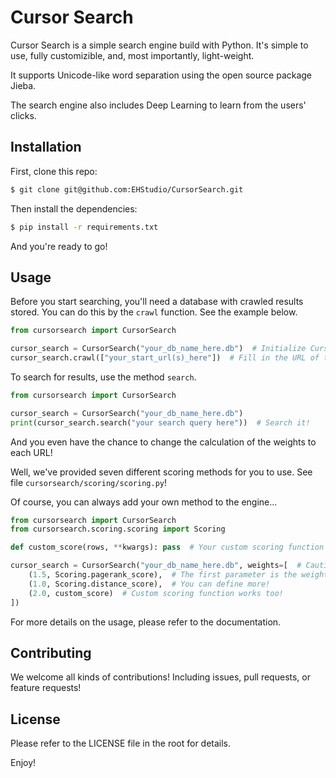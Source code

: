 # Cursor Search

Cursor Search is a simple search engine build with Python. It's simple to use, fully customizible, and, most importantly, light-weight.

It supports Unicode-like word separation using the open source package Jieba.

The search engine also includes Deep Learning to learn from the users' clicks.

## Installation

First, clone this repo:

```bash
$ git clone git@github.com:EHStudio/CursorSearch.git
```

Then install the dependencies:

```bash
$ pip install -r requirements.txt
```

And you're ready to go!

## Usage

Before you start searching, you'll need a database with crawled results stored. You can do this by the 
`crawl` function. See the example below.

```python
from cursorsearch import CursorSearch

cursor_search = CursorSearch("your_db_name_here.db")  # Initialize CursorSearch
cursor_search.crawl(["your_start_url(s)_here"])  # Fill in the URL of the website that you're going to crawl
```

To search for results, use the method `search`.

```python
from cursorsearch import CursorSearch

cursor_search = CursorSearch("your_db_name_here.db")
print(cursor_search.search("your search query here"))  # Search it!
```

And you even have the chance to change the calculation of the weights to each URL!

Well, we've provided seven different scoring methods for you to use. See file `cursorsearch/scoring/scoring.py`!

Of course, you can always add your own method to the engine...

```python
from cursorsearch import CursorSearch
from cursorsearch.scoring.scoring import Scoring

def custom_score(rows, **kwargs): pass  # Your custom scoring function

cursor_search = CursorSearch("your_db_name_here.db", weights=[  # Caution! List here!
    (1.5, Scoring.pagerank_score),  # The first parameter is the weight of the scoring method function behiind it
    (1.0, Scoring.distance_score),  # You can define more!
    (2.0, custom_score)  # Custom scoring function works too!
])
```

For more details on the usage, please refer to the documentation.

## Contributing

We welcome all kinds of contributions! Including issues, pull requests, or feature requests!

## License

Please refer to the LICENSE file in the root for details.

Enjoy!
